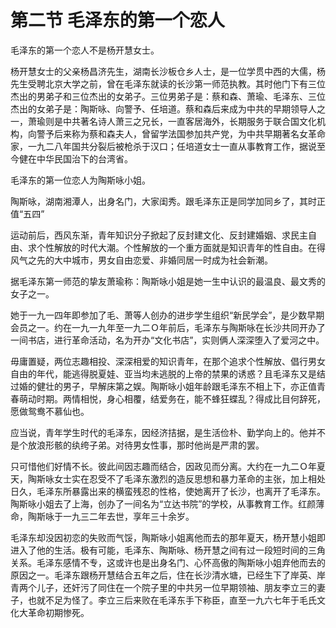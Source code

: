 # 第二节 毛泽东的第一个恋人

毛泽东的第一个恋人不是杨开慧女士。

杨开慧女士的父亲杨昌济先生，湖南长沙板仓乡人士，是一位学贯中西的大儒，杨先生受聘北京大学之前，曾在毛泽东就读的长沙第一师范执教。其时他门下有三位杰出的男弟子和三位杰出的女弟子。三位男弟子是：蔡和森、萧瑜、毛泽东、三位杰出的女弟子是：陶斯咏、向警予、任培道。蔡和森后来成为中共的早期领导人之一，萧瑜则是中共著名诗人萧三之兄长，一直客居海外，长期服务于联合国文化机构，向警予后来称为蔡和森夫人，曾留学法国参加共产党，为中共早期著名女革命家，一九二八年国共分裂后被枪杀于汉口；任培道女士一直从事教育工作，据说至今健在中华民国治下的台湾省。

毛泽东的第一位恋人为陶斯咏小姐。

陶斯咏，湖南湘潭人，出身名门，大家闺秀。跟毛泽东正是同学加同乡了，其时正值“五四”

运动前后，西风东渐，青年知识分子掀起了反封建文化、反封建婚姻、求民主自由、求个性解放的时代大潮。个性解放的一个重方面就是知识青年的性自由。在得风气之先的大中城市，男女自由恋爱、非婚同居一时成为社会新潮。

据毛泽东第一师范的挚友萧瑜称：陶斯咏小姐是她一生中认识的最温良、最文秀的女子之一。

她于一九一四年即参加了毛、萧等人创办的进步学生组织“新民学会”，是少数早期会员之一。约在一九一九年至一九二Ｏ年前后，毛泽东与陶斯咏在长沙共同开办了一间书店，进行革命活动，名为开办“文化书店”，实则俩人深深堕入了爱河之中。

毋庸置疑，两位志趣相投、深深相爱的知识青年，在那个追求个性解放、倡行男女自由的年代，能逃得脱夏娃、亚当均未逃脱的上帝的禁果的诱惑？且毛泽东又是结过婚的健壮的男子，早解床第之娱。陶斯咏小姐年龄跟毛泽东不相上下，亦正值青春萌动时期。两情相悦，身心相覆，结爱务在，能不蜂狂蝶乱？得成比目何辞死，愿做鸳鸯不慕仙也。

应当说，青年学生时代的毛泽东，因经济拮据，是生活俭朴、勤学向上的。他并不是个放浪形骸的纨绔子弟。对待男女性事，那时他尚是严肃的罢。

只可惜他们好情不长。彼此间因志趣而结合，因政见而分离。大约在一九二Ｏ年夏天，陶斯咏女士实在忍受不了毛泽东激烈的造反思想和暴力革命的主张，加上相处日久，毛泽东所暴露出来的横蛮残忍的性格，使她离开了长沙，也离开了毛泽东。陶斯咏小姐去了上海，创办了一间名为“立达书院”的学校，从事教育工作。红颜薄命，陶斯咏于一九三二年去世，享年三十余岁。

毛泽东却没因初恋的失败而气馁，陶斯咏小姐离他而去的那年夏天，杨开慧小姐即进入了他的生活。极有可能，毛泽东、陶斯咏、杨开慧之间有过一段短时间的三角关系。毛泽东感情不专，这或许也是出身名门、心怀高傲的陶斯咏小姐弃他而去的原因之一。毛泽东跟杨开慧结合五年之后，住在长沙清水塘，已经生下了岸英、岸青两个儿子，还奸污了同住在一个院子里的中共另一位早期领袖、朋友李立三的妻子，也就不足为怪了。李立三后来败在毛泽东手下称臣，直至一九六七年于毛氏文化大革命初期惨死。
